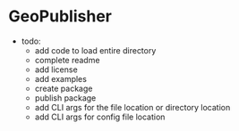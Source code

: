 # GeoPublisher 

- todo:
  - add code to load entire directory 
  - complete readme
  - add license
  - add examples
  - create package
  - publish package
  - add CLI args for the file location or directory location
  - add CLI args for config file location
